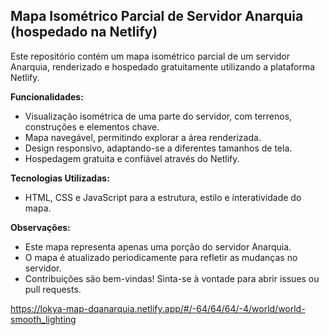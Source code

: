 ## Mapa Isométrico Parcial de Servidor Anarquia (hospedado na Netlify)

Este repositório contém um mapa isométrico parcial de um servidor Anarquia, renderizado e hospedado gratuitamente utilizando a plataforma Netlify. 

**Funcionalidades:**

* Visualização isométrica de uma parte do servidor, com terrenos, construções e elementos chave.
* Mapa navegável, permitindo explorar a área renderizada.
* Design responsivo, adaptando-se a diferentes tamanhos de tela.
* Hospedagem gratuita e confiável através do Netlify.

**Tecnologias Utilizadas:**

* HTML, CSS e JavaScript para a estrutura, estilo e interatividade do mapa.

**Observações:**

* Este mapa representa apenas uma porção do servidor Anarquia.
* O mapa é atualizado periodicamente para refletir as mudanças no servidor. 
* Contribuições são bem-vindas! Sinta-se à vontade para abrir issues ou pull requests.
  
https://lokya-map-dqanarquia.netlify.app/#/-64/64/64/-4/world/world-smooth_lighting

